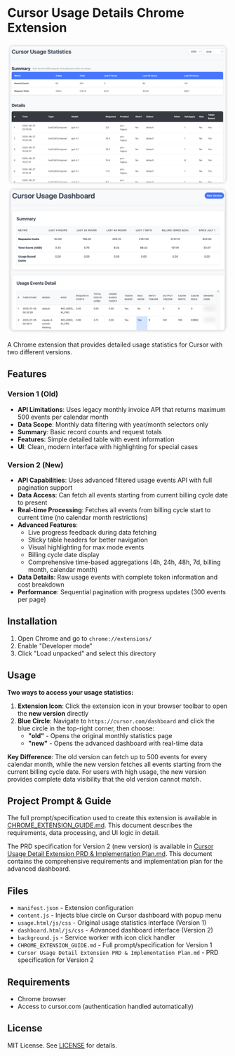 # Cursor Usage Details Chrome Extension

![Screenshot of Cursor Usage Details Extension UI](./screenshot.png)
![Screenshot of Cursor Usage Details Extension UI - new version](./screenshot2.png)

A Chrome extension that provides detailed usage statistics for Cursor with two different versions.

## Features

### Version 1 (Old)
- **API Limitations**: Uses legacy monthly invoice API that returns maximum 500 events per calendar month
- **Data Scope**: Monthly data filtering with year/month selectors only
- **Summary**: Basic record counts and request totals
- **Features**: Simple detailed table with event information
- **UI**: Clean, modern interface with highlighting for special cases

### Version 2 (New)
- **API Capabilities**: Uses advanced filtered usage events API with full pagination support
- **Data Access**: Can fetch all events starting from current billing cycle date to present
- **Real-time Processing**: Fetches all events from billing cycle start to current time (no calendar month restrictions)
- **Advanced Features**:
  - Live progress feedback during data fetching
  - Sticky table headers for better navigation
  - Visual highlighting for max mode events
  - Billing cycle date display
  - Comprehensive time-based aggregations (4h, 24h, 48h, 7d, billing month, calendar month)
- **Data Details**: Raw usage events with complete token information and cost breakdown
- **Performance**: Sequential pagination with progress updates (300 events per page)

## Installation

1. Open Chrome and go to `chrome://extensions/`
2. Enable "Developer mode"
3. Click "Load unpacked" and select this directory

## Usage

**Two ways to access your usage statistics:**

1. **Extension Icon**: Click the extension icon in your browser toolbar to open the **new version** directly
2. **Blue Circle**: Navigate to `https://cursor.com/dashboard` and click the blue circle in the top-right corner, then choose:
   - **"old"** - Opens the original monthly statistics page
   - **"new"** - Opens the advanced dashboard with real-time data

**Key Difference**: The old version can fetch up to 500 events for every calendar month, while the new version fetches all events starting from the current billing cycle date. For users with high usage, the new version provides complete data visibility that the old version cannot match.

## Project Prompt & Guide

The full prompt/specification used to create this extension is available in [CHROME_EXTENSION_GUIDE.md](./CHROME_EXTENSION_GUIDE.md). This document describes the requirements, data processing, and UI logic in detail.

The PRD specification for Version 2 (new version) is available in [Cursor Usage Detail Extension PRD & Implementation Plan.md](./Cursor%20Usage%20Detail%20Extension%20PRD%20%26%20Implementation%20Plan.md). This document contains the comprehensive requirements and implementation plan for the advanced dashboard.

## Files

- `manifest.json` - Extension configuration
- `content.js` - Injects blue circle on Cursor dashboard with popup menu
- `usage.html/js/css` - Original usage statistics interface (Version 1)
- `dashboard.html/js/css` - Advanced dashboard interface (Version 2)
- `background.js` - Service worker with icon click handler
- `CHROME_EXTENSION_GUIDE.md` - Full prompt/specification for Version 1
- `Cursor Usage Detail Extension PRD & Implementation Plan.md` - PRD specification for Version 2

## Requirements

- Chrome browser
- Access to cursor.com (authentication handled automatically)

## License

MIT License. See [LICENSE](./LICENSE) for details. 